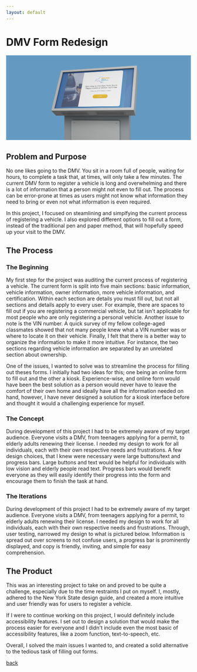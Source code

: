 ```yaml
---
layout: default
---
```


# DMV Form Redesign
![DMV Form Redesign](assets/d,v.png)

## Problem and Purpose
No one likes going to the DMV. You sit in a room full of people, waiting for hours, to complete a task that, at times, will only take a few minutes. The current DMV form to register a vehicle is long and overwhelming and there is a lot of information that a person might not even to fill out. The process can be error-prone at times as users might not know what information they need to bring or even not what information is even required.

In this project, I focused on steamlining and simplfying the current process of registering a vehicle. I also explored different options to fill out a form, instead of the traditional pen and paper method, that will hopefully speed up your visit to the DMV.

## The Process

### The Beginning
My first step for the project was auditing the current process of registering a vehicle. The current form is split into five main sections: basic information, vehicle information, owner information, more vehicle information, and certification. Within each section are details you must fill out, but not all sections and details apply to every user. For example, there are spaces to fill out if you are registering a commercial vehicle, but tat isn't applicable for most people who are only registering a personal vehicle. Another issue to note is the VIN number. A quick survey of my fellow college-aged classmates showed that not many people knew what a VIN number was or where to locate it on their vehicle. Finally, I felt that there is a better way to organize the information to make it more intuitive. For instance, the two sections regarding vehicle information are separated by an unrelated section about ownership.

One of the issues, I wanted to solve was to streamline the process for filling out theses forms. I initially had two ideas for this; one being an online form to fill out and the other a kiosk. Experience-wise, and online form would have been the best solution as a person would never have to leave the comfort of their own home and ideally have all the information needed on hand, however, I have never designed a solution for a kiosk interface before and thought it would a challenging experience for myself.

### The Concept
During development of this project I had to be extremely aware of my target audience. Everyone visits a DMV, from teenagers applying for a permit, to elderly adults renewing their license. I needed my design to work for all individuals, each with their own respective needs and frustrations.  A few design choices, that I knew were necessary were large buttons/text and progress bars. Large buttons and text would be helpful for individuals with low vision and elderly people read text. Progress bars would benefit everyone as they will easily identify their progress into the form and encourage them to finish the task at hand.  

### The Iterations
During development of this project I had to be extremely aware of my target audience. Everyone visits a DMV, from teenagers applying for a permit, to elderly adults renewing their license. I needed my design to work for all individuals, each with their own respective needs and frustrations. Through, user testing,  narrowed my design to what is pictured below. Information is spread out over screens to not confuse users, a progress bar is prominently displayed, and copy is friendly, inviting, and simple for easy comprehension.

## The Product
This was an interesting project to take on and proved to be quite a challenge, especially due to the time restraints I put on myself. I, mostly, adhered to the New York State design guide, and created a more intuitive and user friendly was for users to register a vehicle. 

If I were to continue working on this project, I would definitely include accessibility features. I set out to design a solution that would make the process easier for everyone and I didn't include even the most basic of accessibility features, like a zoom function, text-to-speech, etc.  

Overall, I solved the main issues I wanted to, and created a solid alternative to the tedious task of filling out forms.


[back](./)